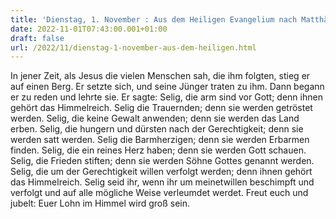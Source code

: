 ```yaml
---
title: 'Dienstag, 1. November : Aus dem Heiligen Evangelium nach Matthäus - Mt 5,1-12a.'
date: 2022-11-01T07:43:00.001+01:00
draft: false
url: /2022/11/dienstag-1-november-aus-dem-heiligen.html
---
```


In jener Zeit, als Jesus die vielen Menschen sah, die ihm folgten, stieg er auf einen Berg. Er setzte sich, und seine Jünger traten zu ihm. Dann begann er zu reden und lehrte sie. Er sagte: Selig, die arm sind vor Gott; denn ihnen gehört das Himmelreich. Selig die Trauernden; denn sie werden getröstet werden. Selig, die keine Gewalt anwenden; denn sie werden das Land erben. Selig, die hungern und dürsten nach der Gerechtigkeit; denn sie werden satt werden. Selig die Barmherzigen; denn sie werden Erbarmen finden. Selig, die ein reines Herz haben; denn sie werden Gott schauen. Selig, die Frieden stiften; denn sie werden Söhne Gottes genannt werden. Selig, die um der Gerechtigkeit willen verfolgt werden; denn ihnen gehört das Himmelreich. Selig seid ihr, wenn ihr um meinetwillen beschimpft und verfolgt und auf alle mögliche Weise verleumdet werdet. Freut euch und jubelt: Euer Lohn im Himmel wird groß sein.
